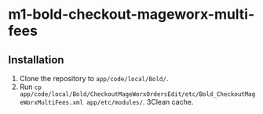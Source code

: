 # m1-bold-checkout-mageworx-multi-fees

## Installation

1. Clone the repository to `app/code/local/Bold/`.
2. Run `cp app/code/local/Bold/CheckoutMageWorxOrdersEdit/etc/Bold_CheckoutMageWorxMultiFees.xml app/etc/modules/`.
3Clean cache.
